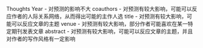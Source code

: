 Thoughts
Year - 对预测的影响不大
coauthors - 对预测有较大影响，可能可以反应作者的人际关系网络，从而得出可能的主作人选
title - 对预测有较大影响，可能可以反应文章的主题
venue - 对预测有较大影响，部分作者可能喜欢在某一特定期刊发表文章
abstract - 对预测有较大影响，可能可以反应文章的主题，并且对作者的写作风格有一定影响

